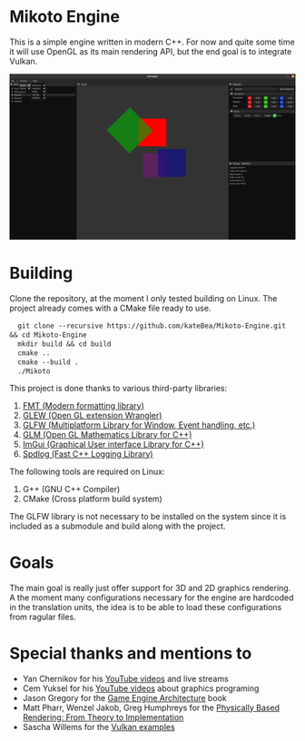# Mikoto Engine
This is a simple engine written in modern C++. For now and quite some time 
it will use OpenGL as its main rendering API, but the end goal is to integrate Vulkan.

![Mikoto Engine](assets/image/img7.png)

# Building

Clone the repository, at the moment I only tested building on Linux. 
The project already comes with a CMake file ready to use. 

```shell
  git clone --recursive https://github.com/kateBea/Mikoto-Engine.git && cd Mikoto-Engine
  mkdir build && cd build
  cmake ..
  cmake --build .
  ./Mikoto
```

This project is done thanks to various third-party libraries:

1. [FMT (Modern formatting library)](https://github.com/fmtlib/fmt)
2. [GLEW (Open GL extension Wrangler)](https://glew.sourceforge.net/)
3. [GLFW (Multiplatform Library for Window, Event handling, etc.)](https://github.com/glfw/glfw)
4. [GLM (Open GL Mathematics Library for C++)](https://github.com/g-truc/glm)
5. [ImGui (Graphical User interface Library for C++)](https://github.com/ocornut/imgui)
6. [Spdlog (Fast C++ Logging Library)](https://github.com/gabime/spdlog)

The following tools are required on Linux:

1. G++ (GNU C++ Compiler)
2. CMake (Cross platform build system)

The GLFW library is not necessary to be installed on the system since it 
is included as a submodule and build along with the project.

# Goals

The main goal is really just offer support for 3D and 2D graphics rendering. A the moment many configurations necessary for
the engine are hardcoded in the translation units, the idea is to be able to load these configurations from ragular files.

# Special thanks and mentions to
  - Yan Chernikov for his [YouTube videos](https://www.youtube.com/@TheCherno) and live streams
  - Cem Yuksel for his [YouTube videos](https://www.youtube.com/@cem_yuksel/videos) about graphics programing
  - Jason Gregory for the [Game Engine Architecture](https://www.gameenginebook.com/) book
  - Matt Pharr, Wenzel Jakob, Greg Humphreys for the [Physically Based Rendering: From Theory to Implementation](https://www.pbr-book.org/)
  - Sascha Willems for the [Vulkan examples](https://github.com/SaschaWillems/Vulkan)
